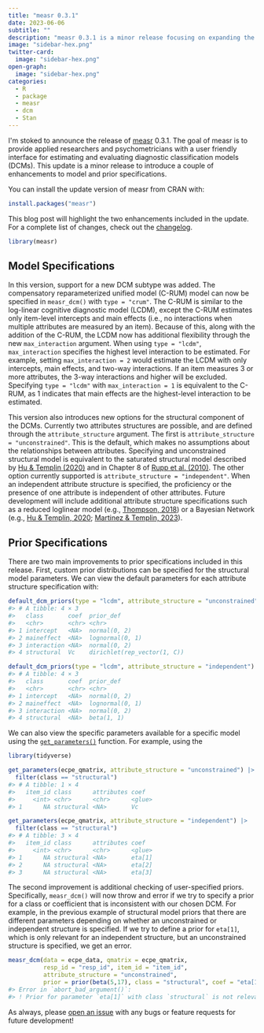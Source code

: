```yaml
---
title: "measr 0.3.1"
date: 2023-06-06
subtitle: ""
description: "measr 0.3.1 is a minor release focusing on expanding the set of models that can be estimated."
image: "sidebar-hex.png"
twitter-card:
  image: "sidebar-hex.png"
open-graph:
  image: "sidebar-hex.png"
categories:
  - R
  - package
  - measr
  - dcm
  - Stan
---
```




I'm stoked to announce the release of [measr](https://measr.info) 0.3.1.
The goal of measr is to provide applied researchers and psychometricians with a user friendly interface for estimating and evaluating diagnostic classification models (DCMs).
This update is a minor release to introduce a couple of enhancements to model and prior specifications.

You can install the update version of measr from CRAN with:


```r
install.packages("measr")
```

This blog post will highlight the two enhancements included in the update.
For a complete list of changes, check out the [changelog](https://measr.info/news/index.html#measr-031).


```r
library(measr)
```

## Model Specifications

In this version, support for a new DCM subtype was added.
The compensatory reparameterized unified model (C-RUM) model can now be specified in `measr_dcm()` with `type = "crum"`.
The C-RUM is similar to the log-linear cognitive diagnostic model (LCDM), except the C-RUM estimates only item-level intercepts and main effects (i.e., no interactions when multiple attributes are measured by an item).
Because of this, along with the addition of the C-RUM, the LCDM now has additional flexibility through the new `max_interaction` argument.
When using `type = "lcdm"`, `max_interaction` specifies the highest level interaction to be estimated.
For example, setting `max_interaction = 2` would estimate the LCDM with only intercepts, main effects, and two-way interactions.
If an item measures 3 or more attributes, the 3-way interactions and higher will be excluded.
Specifying `type = "lcdm"` with `max_interaction = 1` is equivalent to the C-RUM, as 1 indicates that main effects are the highest-level interaction to be estimated.

This version also introduces new options for the structural component of the DCMs.
Currently two attributes structures are possible, and are defined through the `attribute_structure` argument.
The first is `attribute_structure = "unconstrained"`.
This is the default, which makes no assumptions about the relationships between attributes.
Specifying and unconstrained structural model is equivalent to the saturated structural model described by [Hu & Templin (2020)](https://doi.org/10.1080/00273171.2019.1632165) and in Chapter 8 of [Rupp et al. (2010)](https://www.amazon.com/Diagnostic-Measurement-Applications-Methodology-Sciences/dp/1606235273).
The other option currently supported is `attribute_structure = "independent"`.
When an independent attribute structure is specified, the proficiency or the presence of one attribute is independent of other attributes.
Future development will include additional attribute structure specifications such as a reduced loglinear model (e.g., [Thompson, 2018](https://dissertation.wjakethompson.com)) or a Bayesian Network (e.g., [Hu & Templin, 2020](https://doi.org/10.1080/00273171.2019.1632165); [Martinez & Templin, 2023](https://doi.org/10.31234/osf.io/pjc5f)).

## Prior Specifications

There are two main improvements to prior specifications included in this release.
First, custom prior distributions can be specified for the structural model parameters.
We can view the default parameters for each attribute structure specification with:


```r
default_dcm_priors(type = "lcdm", attribute_structure = "unconstrained")
#> # A tibble: 4 × 3
#>   class       coef  prior_def                  
#>   <chr>       <chr> <chr>                      
#> 1 intercept   <NA>  normal(0, 2)               
#> 2 maineffect  <NA>  lognormal(0, 1)            
#> 3 interaction <NA>  normal(0, 2)               
#> 4 structural  Vc    dirichlet(rep_vector(1, C))

default_dcm_priors(type = "lcdm", attribute_structure = "independent")
#> # A tibble: 4 × 3
#>   class       coef  prior_def      
#>   <chr>       <chr> <chr>          
#> 1 intercept   <NA>  normal(0, 2)   
#> 2 maineffect  <NA>  lognormal(0, 1)
#> 3 interaction <NA>  normal(0, 2)   
#> 4 structural  <NA>  beta(1, 1)
```

We can also view the specific parameters available for a specific model using the [`get_parameters()`](https://measr.info/reference/get_parameters.html) function.
For example, using the 


```r
library(tidyverse)

get_parameters(ecpe_qmatrix, attribute_structure = "unconstrained") |> 
  filter(class == "structural")
#> # A tibble: 1 × 4
#>   item_id class      attributes coef  
#>     <int> <chr>      <chr>      <glue>
#> 1      NA structural <NA>       Vc

get_parameters(ecpe_qmatrix, attribute_structure = "independent") |> 
  filter(class == "structural")
#> # A tibble: 3 × 4
#>   item_id class      attributes coef  
#>     <int> <chr>      <chr>      <glue>
#> 1      NA structural <NA>       eta[1]
#> 2      NA structural <NA>       eta[2]
#> 3      NA structural <NA>       eta[3]
```

The second improvement is additional checking of user-specified priors.
Specifically, `measr_dcm()` will now throw and error if we try to specify a prior for a class or coefficient that is inconsistent with our chosen DCM.
For example, in the previous example of structural model priors that there are different parameters depending on whether an unconstrained or independent structure is specified.
If we try to define a prior for `eta[1]`, which is only relevant for an independent structure, but an unconstrained structure is specified, we get an error.


```r
measr_dcm(data = ecpe_data, qmatrix = ecpe_qmatrix,
          resp_id = "resp_id", item_id = "item_id",
          attribute_structure = "unconstrained",
          prior = prior(beta(5,17), class = "structural", coef = "eta[1]"))
#> Error in `abort_bad_argument()`:
#> ! Prior for parameter `eta[1]` with class `structural` is not relevant for the chosen model or specified Q-matrix. See `?get_parameters()` for a list of relevant parameters.
```

As always, please [open an issue](https://github.com/wjakethompson/measr/issues) with any bugs or feature requests for future development!
